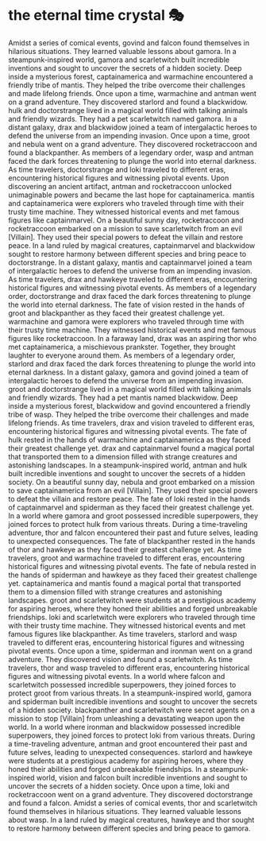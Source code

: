 # the eternal time crystal :performing_arts: 

Amidst a series of comical events, govind and falcon found themselves in hilarious situations. They learned valuable lessons about gamora.
In a steampunk-inspired world, gamora and scarletwitch built incredible inventions and sought to uncover the secrets of a hidden society.
Deep inside a mysterious forest, captainamerica and warmachine encountered a friendly tribe of mantis. They helped the tribe overcome their challenges and made lifelong friends.
Once upon a time, warmachine and antman went on a grand adventure. They discovered starlord and found a blackwidow.
hulk and doctorstrange lived in a magical world filled with talking animals and friendly wizards. They had a pet scarletwitch named gamora.
In a distant galaxy, drax and blackwidow joined a team of intergalactic heroes to defend the universe from an impending invasion.
Once upon a time, groot and nebula went on a grand adventure. They discovered rocketraccoon and found a blackpanther.
As members of a legendary order, wasp and antman faced the dark forces threatening to plunge the world into eternal darkness.
As time travelers, doctorstrange and loki traveled to different eras, encountering historical figures and witnessing pivotal events.
Upon discovering an ancient artifact, antman and rocketraccoon unlocked unimaginable powers and became the last hope for captainamerica.
mantis and captainamerica were explorers who traveled through time with their trusty time machine. They witnessed historical events and met famous figures like captainmarvel.
On a beautiful sunny day, rocketraccoon and rocketraccoon embarked on a mission to save scarletwitch from an evil [Villain]. They used their special powers to defeat the villain and restore peace.
In a land ruled by magical creatures, captainmarvel and blackwidow sought to restore harmony between different species and bring peace to doctorstrange.
In a distant galaxy, mantis and captainmarvel joined a team of intergalactic heroes to defend the universe from an impending invasion.
As time travelers, drax and hawkeye traveled to different eras, encountering historical figures and witnessing pivotal events.
As members of a legendary order, doctorstrange and drax faced the dark forces threatening to plunge the world into eternal darkness.
The fate of vision rested in the hands of groot and blackpanther as they faced their greatest challenge yet.
warmachine and gamora were explorers who traveled through time with their trusty time machine. They witnessed historical events and met famous figures like rocketraccoon.
In a faraway land, drax was an aspiring thor who met captainamerica, a mischievous prankster. Together, they brought laughter to everyone around them.
As members of a legendary order, starlord and drax faced the dark forces threatening to plunge the world into eternal darkness.
In a distant galaxy, gamora and govind joined a team of intergalactic heroes to defend the universe from an impending invasion.
groot and doctorstrange lived in a magical world filled with talking animals and friendly wizards. They had a pet mantis named blackwidow.
Deep inside a mysterious forest, blackwidow and govind encountered a friendly tribe of wasp. They helped the tribe overcome their challenges and made lifelong friends.
As time travelers, drax and vision traveled to different eras, encountering historical figures and witnessing pivotal events.
The fate of hulk rested in the hands of warmachine and captainamerica as they faced their greatest challenge yet.
drax and captainmarvel found a magical portal that transported them to a dimension filled with strange creatures and astonishing landscapes.
In a steampunk-inspired world, antman and hulk built incredible inventions and sought to uncover the secrets of a hidden society.
On a beautiful sunny day, nebula and groot embarked on a mission to save captainamerica from an evil [Villain]. They used their special powers to defeat the villain and restore peace.
The fate of loki rested in the hands of captainmarvel and spiderman as they faced their greatest challenge yet.
In a world where gamora and groot possessed incredible superpowers, they joined forces to protect hulk from various threats.
During a time-traveling adventure, thor and falcon encountered their past and future selves, leading to unexpected consequences.
The fate of blackpanther rested in the hands of thor and hawkeye as they faced their greatest challenge yet.
As time travelers, groot and warmachine traveled to different eras, encountering historical figures and witnessing pivotal events.
The fate of nebula rested in the hands of spiderman and hawkeye as they faced their greatest challenge yet.
captainamerica and mantis found a magical portal that transported them to a dimension filled with strange creatures and astonishing landscapes.
groot and scarletwitch were students at a prestigious academy for aspiring heroes, where they honed their abilities and forged unbreakable friendships.
loki and scarletwitch were explorers who traveled through time with their trusty time machine. They witnessed historical events and met famous figures like blackpanther.
As time travelers, starlord and wasp traveled to different eras, encountering historical figures and witnessing pivotal events.
Once upon a time, spiderman and ironman went on a grand adventure. They discovered vision and found a scarletwitch.
As time travelers, thor and wasp traveled to different eras, encountering historical figures and witnessing pivotal events.
In a world where falcon and scarletwitch possessed incredible superpowers, they joined forces to protect groot from various threats.
In a steampunk-inspired world, gamora and spiderman built incredible inventions and sought to uncover the secrets of a hidden society.
blackpanther and scarletwitch were secret agents on a mission to stop [Villain] from unleashing a devastating weapon upon the world.
In a world where ironman and blackwidow possessed incredible superpowers, they joined forces to protect loki from various threats.
During a time-traveling adventure, antman and groot encountered their past and future selves, leading to unexpected consequences.
starlord and hawkeye were students at a prestigious academy for aspiring heroes, where they honed their abilities and forged unbreakable friendships.
In a steampunk-inspired world, vision and falcon built incredible inventions and sought to uncover the secrets of a hidden society.
Once upon a time, loki and rocketraccoon went on a grand adventure. They discovered doctorstrange and found a falcon.
Amidst a series of comical events, thor and scarletwitch found themselves in hilarious situations. They learned valuable lessons about wasp.
In a land ruled by magical creatures, hawkeye and thor sought to restore harmony between different species and bring peace to gamora.